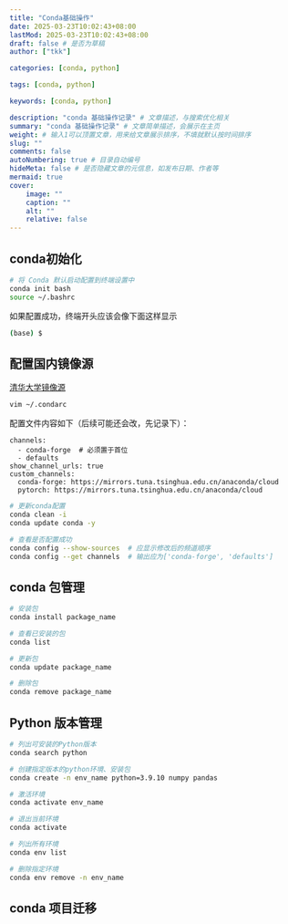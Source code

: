 ```yaml
---
title: "Conda基础操作"
date: 2025-03-23T10:02:43+08:00
lastMod: 2025-03-23T10:02:43+08:00
draft: false # 是否为草稿
author: ["tkk"]

categories: [conda, python]

tags: [conda, python]

keywords: [conda, python]

description: "conda 基础操作记录" # 文章描述，与搜索优化相关
summary: "conda 基础操作记录" # 文章简单描述，会展示在主页
weight: # 输入1可以顶置文章，用来给文章展示排序，不填就默认按时间排序
slug: ""
comments: false
autoNumbering: true # 目录自动编号
hideMeta: false # 是否隐藏文章的元信息，如发布日期、作者等
mermaid: true
cover:
    image: ""
    caption: ""
    alt: ""
    relative: false
---
```


## conda初始化

```bash
# 将 Conda 默认启动配置到终端设置中
conda init bash
source ~/.bashrc
```

如果配置成功，终端开头应该会像下面这样显示

```bash
(base) $
```

## 配置国内镜像源

[清华大学镜像源](https://mirrors.tuna.tsinghua.edu.cn/help/anaconda/)

```bash
vim ~/.condarc
```

配置文件内容如下（后续可能还会改，先记录下）：

```config
channels:
  - conda-forge  # 必须置于首位
  - defaults
show_channel_urls: true
custom_channels:
  conda-forge: https://mirrors.tuna.tsinghua.edu.cn/anaconda/cloud
  pytorch: https://mirrors.tuna.tsinghua.edu.cn/anaconda/cloud
```

```bash
# 更新conda配置
conda clean -i
conda update conda -y

# 查看是否配置成功
conda config --show-sources  # 应显示修改后的频道顺序
conda config --get channels  # 输出应为['conda-forge', 'defaults']
```

## conda 包管理

```bash
# 安装包
conda install package_name

# 查看已安装的包
conda list 

# 更新包
conda update package_name

# 删除包
conda remove package_name
```

## Python 版本管理

```bash
# 列出可安装的Python版本
conda search python

# 创建指定版本的python环境、安装包
conda create -n env_name python=3.9.10 numpy pandas

# 激活环境
conda activate env_name

# 退出当前环境
conda activate

# 列出所有环境
conda env list

# 删除指定环境
conda env remove -n env_name
```

## conda 项目迁移
